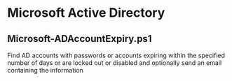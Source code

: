 # Microsoft Active Directory

## Microsoft-ADAccountExpiry.ps1
Find AD accounts with passwords or accounts expiring within the specified number of days or are locked out or disabled and optionally send an email containing the information
